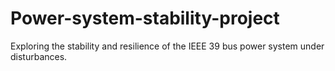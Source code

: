 # Power-system-stability-project
Exploring the stability and resilience of the IEEE 39 bus  power system under disturbances.

